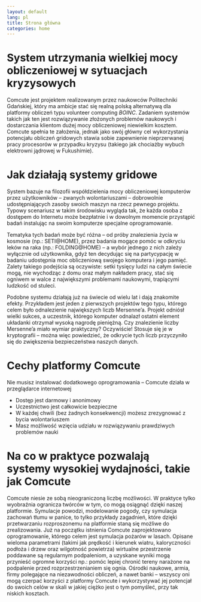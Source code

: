 ```yaml
---
layout: default
lang: pl
title: Strona główna
categories: home
---
```


# System utrzymania wielkiej mocy obliczeniowej w sytuacjach kryzysowych

Comcute jest projektem realizowanym przez naukowców Politechniki Gdańskiej, który ma ambicje stać się realną polską alternatywą dla platformy obliczeń typu volunteer computing _BOINC_. Zadaniem systemów takich jak ten jest rozwiązywanie złożonych problemów naukowych i dostarczania klientom dużej mocy obliczeniowej niewielkim kosztem. Comcute spełnia te założenia, jednak jako swój główny cel wykorzystania potencjału obliczeń gridowych stawia sobie zapewnienie nieprzerwanej pracy procesorów w przypadku kryzysu (takiego jak chociażby wybuch elektrowni jądrowej w Fukushimie).

# Jak działają systemy gridowe

System bazuje na filozofii współdzielenia mocy obliczeniowej komputerów przez użytkowników – zwanych wolontariuszami – dobrowolnie udostępniających zasoby swoich maszyn na rzecz pewnego projektu. Typowy scenariusz w takim środowisku wygląda tak, że każda osoba z dostępem do Internetu może bezpłatnie i w dowolnym momencie przystąpić badań instalując na swoim komputerze specjalne oprogramowanie.

Tematyka tych badań może być różna – od próby znalezienia życia w kosmosie (np.: SETI@HOME), przez badania mogące pomóc w odkryciu leków na raka (np.: FOLDING@HOME) – a wybór jednego z nich zależy wyłącznie od użytkownika, gdyż ten decydując się na partycypację w badaniu udostępnia moc obliczeniową swojego komputera i jego pamięć. Zalety takiego podejścia są oczywiste: setki tysięcy ludzi na całym świecie mogą, nie wychodząc z domu oraz małym nakładem pracy, stać się ogniwem w walce z największymi problemami naukowymi, trapiącymi ludzkość od stuleci.

Podobne systemu działają już na świecie od wielu lat i dają znakomite efekty. Przykładem jest jeden z pierwszych projektów tego typu, którego celem było odnalezienie największych liczb Mersenne’a. Projekt odniósł wielki sukces, a uczestnik, którego komputer odnalazł ostatni element układanki otrzymał wysoką nagrodę pieniężną. Czy znalezienie liczby Mersenne’a miało wymiar praktyczny? Oczywiście! Stosuje się je w kryptografii – można więc powiedzieć, że odkrycie tych liczb przyczyniło się do zwiększenia bezpieczeństwa naszych danych.

# Cechy platformy Comcute

Nie musisz instalować dodatkowego oprogramowania – Comcute działa w przeglądarce internetowej

- Dostęp jest darmowy i anonimowy
- Uczestnictwo jest całkowicie bezpieczne
- W każdej chwili (bez żadnych konsekwencji) możesz zrezygnować z bycia wolontariuszem
- Masz możliwość wzięcia udziału w rozwiązywaniu prawdziwych problemów nauki

# Na co w praktyce pozwalają systemy wysokiej wydajności, takie jak Comcute

Comcute niesie ze sobą nieograniczoną liczbę możliwości. W praktyce tylko wyobraźnia ogranicza twórców w tym, co mogą osiągnąć dzięki naszej platformie. Symulacje powodzi, modelowanie pogody, czy symulacja zachowań tłumu w panice, to tylko przykłady zagadnień, które dzięki przetwarzaniu rozproszonemu na platformie staną się możliwe do zrealizowania. Już na początku istnienia Comcute zaprojektowano oprogramowanie, którego celem jest symulacja pożarów w lasach. Opisane wieloma parametrami (takimi jak prędkość i kierunek wiatru, kaloryczności podłoża i drzew oraz wilgotność powietrza) wirtualne przestrzenie poddawane są regularnym podpaleniom, a uzyskane wyniki mogą przynieść ogromne korzyści np.: pomóc lepiej chronić tereny narażone na podpalenie przed rozprzestrzenianiem się ognia. Ośrodki naukowe, armia, firmy polegające na niezawodności obliczeń, a nawet banki – wszyscy oni mogą czerpać korzyści z platformy Comcute i wykorzystywać jej potencjał do swoich celów w skali w jakiej ciężko jest o tym pomyśleć, przy tak niskich kosztach.

<script>
if (navigator.language != "pl-PL" && navigator.language != "pl" && sessionStorage.getItem('redirected') == null) {
    sessionStorage.setItem('redirected', 'true');
    window.location.pathname += "en/";
}
</script>
